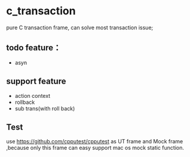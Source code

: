 # c_transaction

pure C transaction frame, can solve most transaction issue; 

## todo feature：
* asyn 

## support feature
* action context
* rollback
* sub trans(with roll back)

## Test
use https://github.com/cpputest/cpputest as UT frame and Mock frame ,because only this  frame can easy support mac os mock static function.
